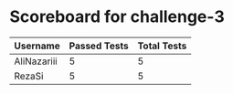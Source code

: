 # Scoreboard for challenge-3
| Username   | Passed Tests | Total Tests |
|------------|--------------|-------------|
| AliNazariii | 5 | 5 |
| RezaSi | 5 | 5 |
